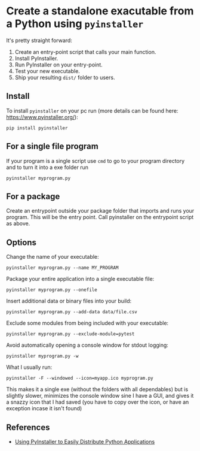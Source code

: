 # Create a standalone exacutable from a Python using `pyinstaller`

It's pretty straight forward:
1. Create an entry-point script that calls your main function.
2. Install PyInstaller.
3. Run PyInstaller on your entry-point.
4. Test your new executable.
5. Ship your resulting `dist/` folder to users.

## Install

To install `pyinstaller` on your pc run (more details can be found here: https://www.pyinstaller.org/):

```
pip install pyinstaller
```

## For a single file program

If your program is a single script use `cmd` to go to your program directory and to turn it into a exe folder run

```
pyinstaller myprogram.py
```


## For a package

Create an entrypoint outside your package folder that imports and runs your program. This will be the entry point. Call pyinstaller on the entrypoint script as above.

## Options

Change the name of your executable: 
```
pyinstaller myprogram.py --name MY_PROGRAM
```

Package your entire application into a single executable file: 
```
pyinstaller myprogram.py --onefile
```

Insert additional data or binary files into your build: 
```
pyinstaller myprogram.py --add-data data/file.csv
```

Exclude some modules from being included with your executable: 
```
pyinstaller myprogram.py --exclude-module=pytest
```

Avoid automatically opening a console window for stdout logging: 
```
pyinstaller myprogram.py -w
```


What I usually run: 

```
pyinstaller -F --windowed --icon=myapp.ico myprogram.py
```

This makes it a single exe (without the folders with all dependables) but is slightly slower, minimizes the console window sine I have a GUI, and gives it a snazzy icon that I had saved (you have to copy over the icon, or have an exception incase it isn't found)


## References

- [Using PyInstaller to Easily Distribute Python Applications](https://realpython.com/pyinstaller-python/)
